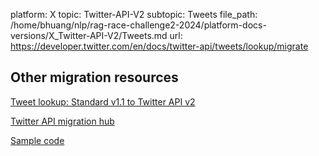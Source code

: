 platform: X
topic: Twitter-API-V2
subtopic: Tweets
file_path: /home/bhuang/nlp/rag-race-challenge2-2024/platform-docs-versions/X_Twitter-API-V2/Tweets.md
url: https://developer.twitter.com/en/docs/twitter-api/tweets/lookup/migrate

## Other migration resources

[Tweet lookup: Standard v1.1 to Twitter API v2](https://developer.twitter.com/en/docs/twitter-api/tweets/lookup/migrate/standard-to-twitter-api-v2 "Tweet lookup: Standard v1.1 to Twitter API v2")

[Twitter API migration hub](https://developer.twitter.com/en/docs/twitter-api/migrate "Twitter API migration hub")

[Sample code](https://github.com/twitterdev/Twitter-API-v2-sample-code "Sample code")
